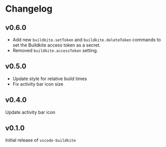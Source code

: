 # Changelog

## v0.6.0

- Add new `buildkite.setToken` and `buildkite.deleteToken` commands to set the Buildkite access token as a secret.
- Removed `buildkite.accessToken` setting.

## v0.5.0

- Update style for relative build times
- Fix activity bar icon size

## v0.4.0

Update activity bar icon

## v0.1.0

Initial release of `vscode-buildkite`
